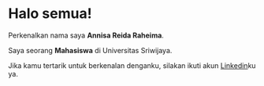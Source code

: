 # Halo semua! 

Perkenalkan nama saya **Annisa Reida Raheima**.<br>

Saya seorang **Mahasiswa** di Universitas Sriwijaya.<br>

Jika kamu tertarik untuk berkenalan denganku, silakan ikuti akun [Linkedin](https://www.linkedin.com/in/annisareida/)ku ya.
